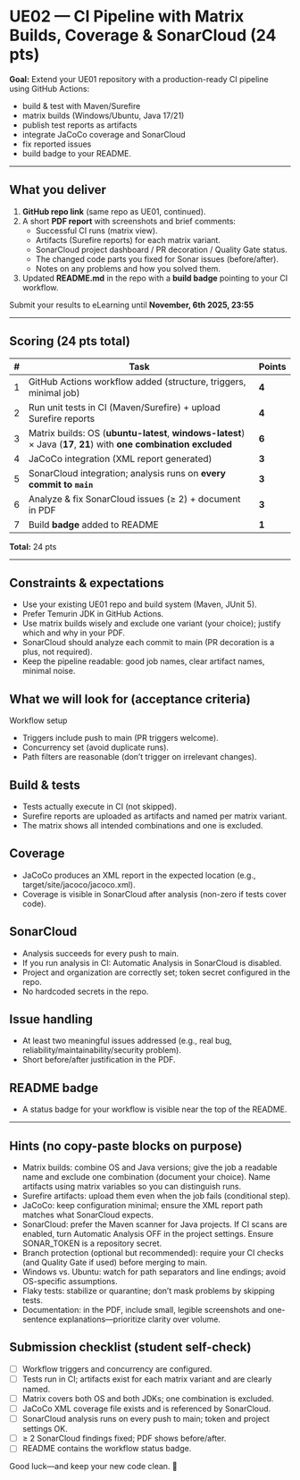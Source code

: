 # UE02 — CI Pipeline with Matrix Builds, Coverage & SonarCloud (24 pts)

**Goal:** Extend your UE01 repository with a production-ready CI pipeline using GitHub Actions: 
- build & test with Maven/Surefire
- matrix builds (Windows/Ubuntu, Java 17/21)
- publish test reports as artifacts
- integrate JaCoCo coverage and SonarCloud
- fix reported issues
- build badge to your README.

---

## What you deliver
1. **GitHub repo link** (same repo as UE01, continued).
2. A short **PDF report** with screenshots and brief comments:
   - Successful CI runs (matrix view).
   - Artifacts (Surefire reports) for each matrix variant.
   - SonarCloud project dashboard / PR decoration / Quality Gate status.
   - The changed code parts you fixed for Sonar issues (before/after).
   - Notes on any problems and how you solved them.
3. Updated **README.md** in the repo with a **build badge** pointing to your CI workflow.

Submit your results to eLearning until **November, 6th 2025, 23:55**

---

## Scoring (24 pts total)

| # | Task | Points |
|---|------|--------|
| 1 | GitHub Actions workflow added (structure, triggers, minimal job) | **4** |
| 2 | Run unit tests in CI (Maven/Surefire) + upload Surefire reports | **4** |
| 3 | Matrix builds: OS (**ubuntu-latest**, **windows-latest**) × Java (**17**, **21**) with **one combination excluded** | **6** |
| 4 | JaCoCo integration (XML report generated) | **3** |
| 5 | SonarCloud integration; analysis runs on **every commit to `main`** | **3** |
| 6 | Analyze & fix SonarCloud issues (≥ 2) + document in PDF | **3** |
| 7 | Build **badge** added to README | **1** |

**Total:** 24 pts

---

## Constraints & expectations
- Use your existing UE01 repo and build system (Maven, JUnit 5).
- Prefer Temurin JDK in GitHub Actions.
- Use matrix builds wisely and exclude one variant (your choice); justify which and why in your PDF.
- SonarCloud should analyze each commit to main (PR decoration is a plus, not required).
- Keep the pipeline readable: good job names, clear artifact names, minimal noise.

## What we will look for (acceptance criteria)
Workflow setup
- Triggers include push to main (PR triggers welcome).
- Concurrency set (avoid duplicate runs).
- Path filters are reasonable (don’t trigger on irrelevant changes).

## Build & tests
- Tests actually execute in CI (not skipped).
- Surefire reports are uploaded as artifacts and named per matrix variant.
- The matrix shows all intended combinations and one is excluded.

## Coverage
- JaCoCo produces an XML report in the expected location (e.g., target/site/jacoco/jacoco.xml).
- Coverage is visible in SonarCloud after analysis (non-zero if tests cover code).

## SonarCloud
- Analysis succeeds for every push to main.
- If you run analysis in CI: Automatic Analysis in SonarCloud is disabled.
- Project and organization are correctly set; token secret configured in the repo.
- No hardcoded secrets in the repo.

## Issue handling
- At least two meaningful issues addressed (e.g., real bug, reliability/maintainability/security problem).
- Short before/after justification in the PDF.

## README badge
- A status badge for your workflow is visible near the top of the README.

---

## Hints (no copy-paste blocks on purpose)
- Matrix builds: combine OS and Java versions; give the job a readable name and exclude one combination (document your choice). Name artifacts using matrix variables so you can distinguish runs.
- Surefire artifacts: upload them even when the job fails (conditional step).
- JaCoCo: keep configuration minimal; ensure the XML report path matches what SonarCloud expects.
- SonarCloud: prefer the Maven scanner for Java projects. If CI scans are enabled, turn Automatic Analysis OFF in the project settings. Ensure SONAR_TOKEN is a repository secret.
- Branch protection (optional but recommended): require your CI checks (and Quality Gate if used) before merging to main.
- Windows vs. Ubuntu: watch for path separators and line endings; avoid OS-specific assumptions.
- Flaky tests: stabilize or quarantine; don’t mask problems by skipping tests.
- Documentation: in the PDF, include small, legible screenshots and one-sentence explanations—prioritize clarity over volume.

## Submission checklist (student self-check)
- [ ] Workflow triggers and concurrency are configured.
- [ ] Tests run in CI; artifacts exist for each matrix variant and are clearly named.
- [ ] Matrix covers both OS and both JDKs; one combination is excluded.
- [ ] JaCoCo XML coverage file exists and is referenced by SonarCloud.
- [ ] SonarCloud analysis runs on every push to main; token and project settings OK.
- [ ] ≥ 2 SonarCloud findings fixed; PDF shows before/after.
- [ ] README contains the workflow status badge.

Good luck—and keep your new code clean. 🚀
